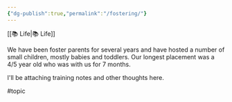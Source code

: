 ```yaml
---
{"dg-publish":true,"permalink":"/fostering/"}
---
```



[[📚 Life\|📚 Life]]

We have been foster parents for several years and have hosted a number of small children, mostly babies and toddlers. Our longest placement was a 4/5 year old who was with us for 7 months.

I'll be attaching training notes and other thoughts here.

#topic 